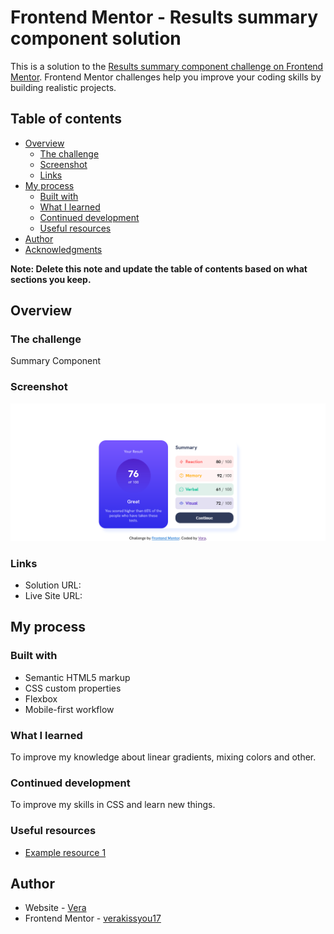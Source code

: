 # Frontend Mentor - Results summary component solution

This is a solution to the [Results summary component challenge on Frontend Mentor](https://www.frontendmentor.io/challenges/results-summary-component-CE_K6s0maV). Frontend Mentor challenges help you improve your coding skills by building realistic projects.

## Table of contents

- [Overview](#overview)
  - [The challenge](#the-challenge)
  - [Screenshot](#screenshot)
  - [Links](#links)
- [My process](#my-process)
  - [Built with](#built-with)
  - [What I learned](#what-i-learned)
  - [Continued development](#continued-development)
  - [Useful resources](#useful-resources)
- [Author](#author)
- [Acknowledgments](#acknowledgments)

**Note: Delete this note and update the table of contents based on what sections you keep.**

## Overview

### The challenge

Summary Component

### Screenshot

![](images/Firefox_Screenshot_2024-02-03T13-38-58.615Z.png)

### Links

- Solution URL:
- Live Site URL:

## My process

### Built with

- Semantic HTML5 markup
- CSS custom properties
- Flexbox
- Mobile-first workflow

### What I learned

To improve my knowledge about linear gradients, mixing colors and other.

### Continued development

To improve my skills in CSS and learn new things.

### Useful resources

- [Example resource 1]()

## Author

- Website - [Vera](https://github.com/verakissyou17)
- Frontend Mentor - [verakissyou17](https://www.frontendmentor.io/profile/verakissyou17)
